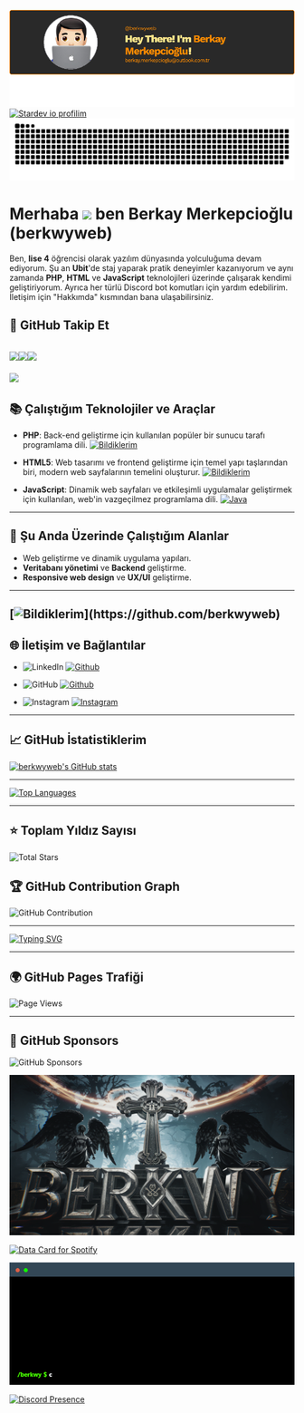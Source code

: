  
![Banner](https://github.com/berkwyweb/berkwyweb/blob/main/image.png)
<a href="https://stardev.io/developers/berkwyweb"><img alt="Stardev io profilim" src="https://stardev.io/developers/berkwyweb/badge/languages/locality.svg" /></a>
![Banner](https://raw.githubusercontent.com/platane/snk/output/github-contribution-grid-snake-dark.svg)
#     Merhaba ![](https://user-images.githubusercontent.com/18350557/176309783-0785949b-9127-417c-8b55-ab5a4333674e.gif)  ben Berkay Merkepcioğlu  (berkwyweb)


Ben, **lise 4** öğrencisi olarak yazılım dünyasında yolculuğuma devam ediyorum. Şu an **Ubit**'de staj yaparak pratik deneyimler kazanıyorum ve aynı zamanda **PHP**, **HTML** ve **JavaScript** teknolojileri üzerinde çalışarak kendimi geliştiriyorum. Ayrıca her türlü Discord bot komutları için yardım edebilirim. İletişim için "Hakkımda" kısmından bana ulaşabilirsiniz.
## 👥 GitHub Takip Et
<a href="https://www.github.com/berkwyweb" target="_blank" rel="noreferrer"><img
    src="https://img.shields.io/github/followers/berkwyweb?logo=github&style=for-the-badge&color=0891b2&labelColor=1c1917" /></a><a href="https://www.x.com/painboiberk" target="_blank" rel="noreferrer"><img
    src="https://img.shields.io/twitter/follow/painboiberk?logo=twitter&style=for-the-badge&color=0891b2&labelColor=1c1917"
  /></a><a href="https://www.twitch.tv/berkwy01" target="_blank" rel="noreferrer"><img
    src="https://img.shields.io/twitch/status/berkwy01?logo=twitchsx&style=for-the-badge&color=0891b2&labelColor=1c1917&label=TWITCH+STATUS" /></a>
---
![](https://komarev.com/ghpvc/?username=berkwyweb&color=grey)

## 📚 Çalıştığım Teknolojiler ve Araçlar

- **PHP**: Back-end geliştirme için kullanılan popüler bir sunucu tarafı programlama dili.  [![Bildiklerim](https://skillicons.dev/icons?i=php)](https://instagram.com/34brkay)


- **HTML5**: Web tasarımı ve frontend geliştirme için temel yapı taşlarından biri, modern web sayfalarının temelini oluşturur.  [![Bildiklerim](https://skillicons.dev/icons?i=html)](https://instagram.com/34brkay)


- **JavaScript**: Dinamik web sayfaları ve etkileşimli uygulamalar geliştirmek için kullanılan, web'in vazgeçilmez programlama dili.  [![Java](https://skillicons.dev/icons?i=js)](https://skillicons.dev)

---

## 🎯 Şu Anda Üzerinde Çalıştığım Alanlar

- Web geliştirme ve dinamik uygulama yapıları.
- **Veritabanı yönetimi** ve **Backend** geliştirme.
- **Responsive web design** ve **UX/UI** geliştirme.

---
[![Bildiklerim](https://skillicons.dev/icons?i=js,html,css,discord,php,github,)](https://github.com/berkwyweb)
---

## 🌐 İletişim ve Bağlantılar

- ![LinkedIn](https://img.shields.io/badge/LinkedIn-Mehmet_Berkay_Merkepcioğlu-blue?style=social&logo=linkedin)
    [![Github](https://skillicons.dev/icons?i=LinkedIn)](https://github.com/berkwyweb/)

- ![GitHub](https://img.shields.io/badge/GitHub-berkwyweb-lightgrey?style=social&logo=github)
    [![Github](https://skillicons.dev/icons?i=github)](https://github.com/berkwyweb/)

- ![Instagram](https://img.shields.io/badge/Instagram-@34brkay-blue?style=social&logo=instagram)
 [![Instagram](https://skillicons.dev/icons?i=instagram)](https://instagram.com/34brkay)

---

## 📈 GitHub İstatistiklerim

 <a href="http://www.github.com/berkwyweb"><img src="https://github-readme-stats.vercel.app/api?username=berkwyweb&show_icons=true&hide=&count_private=true&title_color=0891b2&text_color=ffffff&icon_color=0891b2&bg_color=1c1917&hide_border=true&show_icons=true" alt="berkwyweb's GitHub stats" /></a>


---

 <a href="https://github.com/berkwyweb" align="left"><img src="https://github-readme-stats.vercel.app/api/top-langs/?username=berkwyweb&langs_count=10&title_color=0891b2&text_color=ffffff&icon_color=0891b2&bg_color=1c1917&hide_border=true&locale=en&custom_title=Top%20%Languages" alt="Top Languages" /></a>


---
## ⭐ Toplam Yıldız Sayısı

![Total Stars](https://img.shields.io/github/stars/berkwyweb?style=social)

## 🏆 GitHub Contribution Graph

![GitHub Contribution](https://github-readme-streak-stats.herokuapp.com/?user=berkwyweb&theme=dark)

---
[![Typing SVG](https://readme-typing-svg.herokuapp.com?font=&weight=100&size=14&duration=10000&pause=2000&color=6CF71B&background=000000&width=450&lines=berkwyberkwyberkwyberkwyberkwyberkwyberkwyberkwyberkwyberkwy)](https://git.io/typing-svg)

---


## 🌍 GitHub Pages Trafiği

![Page Views](https://img.shields.io/website?url=https%3A%2F%2Fyour-website-url.github.io%2F)

---

## 💖 GitHub Sponsors

![GitHub Sponsors](https://img.shields.io/github/sponsors/berkwyweb?style=social)



![Banner](https://github.com/berkwyweb/berkwyweb/blob/main/CDXIV1zyQt-tdaHYIbxIiQ.png)

<a href="https://data-card-for-spotify.herokuapp.com/card?user_id=0zoz8vodz2wkfd4wo25xcuijr">
  <img src="https://data-card-for-spotify.herokuapp.com/api/card?user_id=0zoz8vodz2wkfd4wo25xcuijr" alt="Data Card for Spotify">
</a>

![Banner](https://github.com/berkwyweb/berkwyweb/blob/main/terminal.gif)

[![Discord Presence](https://lanyard.cnrad.dev/api/1038114717002125434?idleMessage=Her%20t%C3%BCrl%C3%BC%20discord%20komutlar%C4%B1%20i%C3%A7in%20yazabilirsiniz!&theme=dark)](https://discord.com/users/1038114717002125434)

